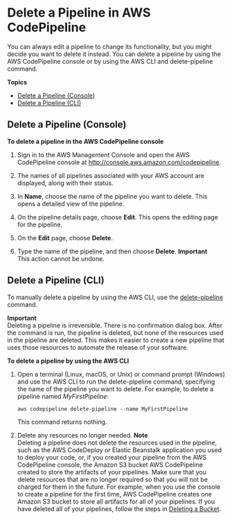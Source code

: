 # Delete a Pipeline in AWS CodePipeline<a name="pipelines-delete"></a>

You can always edit a pipeline to change its functionality, but you might decide you want to delete it instead\. You can delete a pipeline by using the AWS CodePipeline console or by using the AWS CLI and delete\-pipeline command\.

**Topics**
+ [Delete a Pipeline \(Console\)](#pipelines-delete-console)
+ [Delete a Pipeline \(CLI\)](#pipelines-delete-cli)

## Delete a Pipeline \(Console\)<a name="pipelines-delete-console"></a>

**To delete a pipeline in the AWS CodePipeline console**

1. Sign in to the AWS Management Console and open the AWS CodePipeline console at [http://console\.aws\.amazon\.com/codepipeline](http://console.aws.amazon.com/codepipeline)\.

1. The names of all pipelines associated with your AWS account are displayed, along with their status\. 

1. In **Name**, choose the name of the pipeline you want to delete\. This opens a detailed view of the pipeline\.

1. On the pipeline details page, choose **Edit**\. This opens the editing page for the pipeline\.

1. On the **Edit** page, choose **Delete**\.

1. Type the name of the pipeline, and then choose **Delete**\.
**Important**  
This action cannot be undone\.

## Delete a Pipeline \(CLI\)<a name="pipelines-delete-cli"></a>

To manually delete a pipeline by using the AWS CLI, use the [delete\-pipeline](http://docs.aws.amazon.com/cli/latest/reference/codepipeline/delete-pipeline.html) command\. 

**Important**  
Deleting a pipeline is irreversible\. There is no confirmation dialog box\. After the command is run, the pipeline is deleted, but none of the resources used in the pipeline are deleted\. This makes it easier to create a new pipeline that uses those resources to automate the release of your software\.

**To delete a pipeline by using the AWS CLI**

1. Open a terminal \(Linux, macOS, or Unix\) or command prompt \(Windows\) and use the AWS CLI to run the delete\-pipeline command, specifying the name of the pipeline you want to delete\. For example, to delete a pipeline named *MyFirstPipeline*: 

   ```
   aws codepipeline delete-pipeline --name MyFirstPipeline
   ```

   This command returns nothing\.

1. Delete any resources no longer needed\.
**Note**  
Deleting a pipeline does not delete the resources used in the pipeline, such as the AWS CodeDeploy or Elastic Beanstalk application you used to deploy your code, or, if you created your pipeline from the AWS CodePipeline console, the Amazon S3 bucket AWS CodePipeline created to store the artifacts of your pipelines\. Make sure that you delete resources that are no longer required so that you will not be charged for them in the future\. For example, when you use the console to create a pipeline for the first time, AWS CodePipeline creates one Amazon S3 bucket to store all artifacts for all of your pipelines\. If you have deleted all of your pipelines, follow the steps in [Deleting a Bucket](http://docs.aws.amazon.com/AmazonS3/latest/user-guide/DeletingaBucket.html)\. 